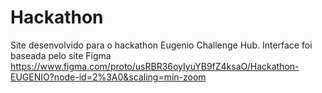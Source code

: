 # Hackathon
Site desenvolvido para o hackathon Eugenio Challenge Hub.
Interface foi baseada pelo site Figma https://www.figma.com/proto/usRBR36oyIyuYB9fZ4ksaO/Hackathon-EUGENIO?node-id=2%3A0&scaling=min-zoom
